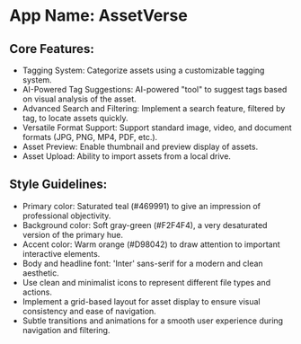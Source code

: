 # **App Name**: AssetVerse

## Core Features:

- Tagging System: Categorize assets using a customizable tagging system.
- AI-Powered Tag Suggestions: AI-powered "tool" to suggest tags based on visual analysis of the asset.
- Advanced Search and Filtering: Implement a search feature, filtered by tag, to locate assets quickly.
- Versatile Format Support: Support standard image, video, and document formats (JPG, PNG, MP4, PDF, etc.).
- Asset Preview: Enable thumbnail and preview display of assets.
- Asset Upload: Ability to import assets from a local drive.

## Style Guidelines:

- Primary color: Saturated teal (#469991) to give an impression of professional objectivity.
- Background color: Soft gray-green (#F2F4F4), a very desaturated version of the primary hue.
- Accent color: Warm orange (#D98042) to draw attention to important interactive elements.
- Body and headline font: 'Inter' sans-serif for a modern and clean aesthetic.
- Use clean and minimalist icons to represent different file types and actions.
- Implement a grid-based layout for asset display to ensure visual consistency and ease of navigation.
- Subtle transitions and animations for a smooth user experience during navigation and filtering.